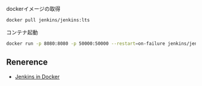 
dockerイメージの取得
```bash
docker pull jenkins/jenkins:lts
```

コンテナ起動
```bash
docker run -p 8080:8080 -p 50000:50000 --restart=on-failure jenkins/jenkins:lts-jdk17
```

## Renerence
- [Jenkins in Docker](https://qiita.com/te-k/items/c94afa2dd81e6101f46a)